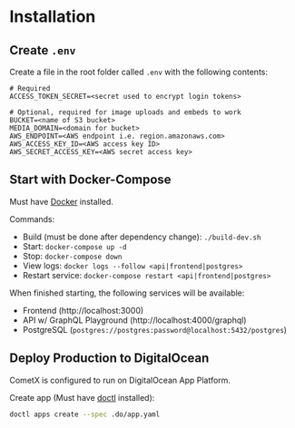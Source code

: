 # Installation

## Create `.env`
Create a file in the root folder called `.env` with the following contents:
```
# Required
ACCESS_TOKEN_SECRET=<secret used to encrypt login tokens>

# Optional, required for image uploads and embeds to work
BUCKET=<name of S3 bucket>
MEDIA_DOMAIN=<domain for bucket>
AWS_ENDPOINT=<AWS endpoint i.e. region.amazonaws.com>
AWS_ACCESS_KEY_ID=<AWS access key ID>
AWS_SECRET_ACCESS_KEY=<AWS secret access key>
```

## Start with Docker-Compose
Must have [Docker](https://www.docker.com/) installed.

Commands:
- Build (must be done after dependency change): `./build-dev.sh`
- Start: `docker-compose up -d`
- Stop: `docker-compose down`
- View logs: `docker logs --follow <api|frontend|postgres>`
- Restart service: `docker-compose restart <api|frontend|postgres>`

When finished starting, the following services will be available:
* Frontend (http://localhost:3000)
* API w/ GraphQL Playground (http://localhost:4000/graphql)
* PostgreSQL (`postgres://postgres:password@localhost:5432/postgres`)

## Deploy Production to DigitalOcean
CometX is configured to run on DigitalOcean App Platform.

Create app (Must have [doctl](https://www.digitalocean.com/docs/apis-clis/doctl/) installed):
```sh
doctl apps create --spec .do/app.yaml
```
